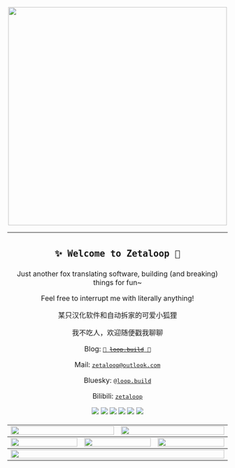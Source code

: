 <p align="center">
  <picture>
    <source media="(prefers-color-scheme: dark)" srcset="https://github.com/zetaloop/zetaloop/assets/36418285/730d71b8-ea10-4045-a084-1741320d0a08">
    <img width="500" src="https://github.com/zetaloop/zetaloop/assets/36418285/0a3c13d8-79e5-455a-9941-3435935d523b" />
  </picture>
</p>

<table align="center">
  <td colspan="6">
    <h2><p align="center"><code>✨ Welcome to Zetaloop 🦊</code></p></h2>
    <p align="center">Just another fox translating software, building (and breaking) things for fun~</p>
    <p align="center">Feel free to interrupt me with literally anything!</p>
    <p align="center">某只汉化软件和自动拆家的可爱小狐狸</p>
    <p align="center">我不吃人，欢迎随便戳我聊聊</p>
    <p align="center">Blog: <a href="https://loop.build"><kbd>🚧 <del>loop.build</del> 🚧</kbd></a></p>
    <p align="center">Mail: <a href="mailto:zetaloop@outlook.com"><kbd>zetaloop@outlook.com</kbd></a></p>
    <p align="center">Bluesky: <a href="https://bsky.app/profile/loop.build"><kbd>@loop.build</kbd></a></p>
    <p align="center">Bilibili: <a href="https://space.bilibili.com/99583527"><kbd>zetaloop</kbd></a></p>
    <p align="center">
      <a href="https://www.nbu.edu.cn/en/"><img src="https://img.shields.io/badge/NBU-x?style=for-the-badge&logo=bookstack&logoColor=white&color=CF3A1C" /></a>
      <a href="https://python.org"><img src="https://img.shields.io/badge/Python-gray?style=for-the-badge&logo=python&logoColor=white&color=3572A5" /></a>
      <a href="https://chatgpt.com/"><img src="https://img.shields.io/badge/L10n-x?style=for-the-badge&logo=googletranslate&logoColor=white&color=7159C1" /></a>
      <a href="https://hackaday.com/"><img src="https://img.shields.io/badge/Hacks-x?style=for-the-badge&logo=hackaday&logoColor=white&color=B23856" /></a>
      <a href="https://github.com"><img src="https://img.shields.io/badge/OpenSource-x?style=for-the-badge&logo=opencollective&logoColor=white&color=2D9629" /></a>
      <a href="https://loop.build/about"><img src="https://img.shields.io/badge/Cute-x?style=for-the-badge&logo=furrynetwork&logoColor=white&color=EB7C00" /></a>
    </p>
  </td>
<tbody>
  <tr>
    <td colspan="3"><a href="https://github.com/anuraghazra/github-readme-stats">
      <picture>
        <source media="(prefers-color-scheme: dark)" srcset="https://github-readme-stats-mirror.vercel.app/api?username=zetaloop&show_icons=true&theme=dark&hide_border=true&bg_color=00000000&number_format=long">
        <img height="100%" src="https://github-readme-stats-mirror.vercel.app/api?username=zetaloop&show_icons=true&hide_border=true&bg_color=00000000&number_format=long" />
      </picture>
    </a></td>
    <td colspan="3"><a href="https://github.com/denvercoder1/github-readme-streak-stats">
      <picture>
        <source media="(prefers-color-scheme: dark)" srcset="https://github-readme-streak-stats-mirror.vercel.app/?user=zetaloop&mode=weekly&theme=dark&hide_border=true&background=00000000">
        <img height="100%" src="https://github-readme-streak-stats-mirror.vercel.app/?user=zetaloop&mode=weekly&hide_border=true&background=00000000" />
      </picture>
    </a></td>
  </tr>
</tbody><tbody>
  <tr>
    <td colspan="2"><a href="https://github.com/vn7n24fzkq/github-profile-summary-cards">
      <picture>
        <source media="(prefers-color-scheme: dark)" srcset="http://github-profile-summary-cards-mirror.vercel.app/api/cards/repos-per-language?username=zetaloop&theme=nord_dark&border_color=0000&bg_color=0000">
        <img height="100%" src="http://github-profile-summary-cards-mirror.vercel.app/api/cards/repos-per-language?username=zetaloop&theme=nord_bright&border_color=0000&bg_color=0000" />
      </picture>
    </a></td>
    <td colspan="2"><a href="https://github.com/vn7n24fzkq/github-profile-summary-cards">
      <picture>
        <source media="(prefers-color-scheme: dark)" srcset="http://github-profile-summary-cards-mirror.vercel.app/api/cards/most-commit-language?username=zetaloop&theme=nord_dark&border_color=0000&bg_color=0000">
        <img height="100%" src="http://github-profile-summary-cards-mirror.vercel.app/api/cards/most-commit-language?username=zetaloop&theme=nord_bright&border_color=0000&bg_color=0000" />
      </picture>
    </a></td>
    <td colspan="2"><a href="https://github.com/vn7n24fzkq/github-profile-summary-cards">
      <picture>
        <source media="(prefers-color-scheme: dark)" srcset="http://github-profile-summary-cards-mirror.vercel.app/api/cards/productive-time?username=zetaloop&utcOffset=8&theme=nord_dark&border_color=0000&bg_color=0000">
        <img height="100%" src="http://github-profile-summary-cards-mirror.vercel.app/api/cards/productive-time?username=zetaloop&utcOffset=8&theme=nord_bright&border_color=0000&bg_color=0000" />
      </picture>
    </a></td>
  </tr>
</tbody><tbody>
  <tr>
    <td colspan="6"><a href="https://github.com/ryo-ma/github-profile-trophy">
      <picture>
        <source media="(prefers-color-scheme: dark)" srcset="https://github-profile-trophy.vercel.app/?username=zetaloop&theme=darkhub&no-bg=true&no-frame=true&row=1&column=6&margin-w=15">
        <img width="100%" src="https://github-profile-trophy.vercel.app/?username=zetaloop&no-bg=true&no-frame=true&row=1&column=6&margin-w=15" />
      </picture>
    </a></td>
  </tr>
</tbody></table>
